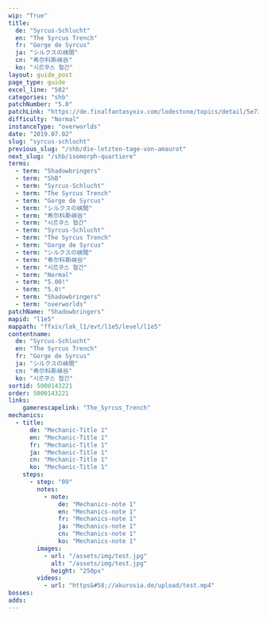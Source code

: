 ```yaml
---
wip: "True"
title:
  de: "Syrcus-Schlucht"
  en: "The Syrcus Trench"
  fr: "Gorge de Syrcus"
  ja: "シルクスの峡間"
  cn: "希尔科斯峡谷"
  ko: "시르쿠스 협간"
layout: guide_post
page_type: guide
excel_line: "502"
categories: "shb"
patchNumber: "5.0"
patchLink: "https://de.finalfantasyxiv.com/lodestone/topics/detail/5e73c51856d5f1a693b878db0301e239d767c3e9"
difficulty: "Normal"
instanceType: "overworlds"
date: "2019.07.02"
slug: "syrcus-schlucht"
previous_slug: "/shb/die-letzten-tage-von-amaurot"
next_slug: "/shb/isomorph-quartiere"
terms:
  - term: "Shadowbringers"
  - term: "ShB"
  - term: "Syrcus-Schlucht"
  - term: "The Syrcus Trench"
  - term: "Gorge de Syrcus"
  - term: "シルクスの峡間"
  - term: "希尔科斯峡谷"
  - term: "시르쿠스 협간"
  - term: "Syrcus-Schlucht"
  - term: "The Syrcus Trench"
  - term: "Gorge de Syrcus"
  - term: "シルクスの峡間"
  - term: "希尔科斯峡谷"
  - term: "시르쿠스 협간"
  - term: "Normal"
  - term: "5.00!"
  - term: "5.0!"
  - term: "Shadowbringers"
  - term: "overworlds"
patchName: "Shadowbringers"
mapid: "l1e5"
mappath: "ffxiv/lak_l1/evt/l1e5/level/l1e5"
contentname:
  de: "Syrcus-Schlucht"
  en: "The Syrcus Trench"
  fr: "Gorge de Syrcus"
  ja: "シルクスの峡間"
  cn: "希尔科斯峡谷"
  ko: "시르쿠스 협간"
sortid: 5000143221
order: 5000143221
links:
    gamerescapelink: "The_Syrcus_Trench"
mechanics:
  - title:
      de: "Mechanic-Title 1"
      en: "Mechanic-Title 1"
      fr: "Mechanic-Title 1"
      ja: "Mechanic-Title 1"
      cn: "Mechanic-Title 1"
      ko: "Mechanic-Title 1"
    steps:
      - step: "09"
        notes:
          - note:
              de: "Mechanics-note 1"
              en: "Mechanics-note 1"
              fr: "Mechanics-note 1"
              ja: "Mechanics-note 1"
              cn: "Mechanics-note 1"
              ko: "Mechanics-note 1"
        images:
          - url: "/assets/img/test.jpg"
            alt: "/assets/img/test.jpg"
            height: "250px"
        videos:
          - url: "https&#58;//akurosia.de/upload/test.mp4"
bosses:
adds:
---
```

